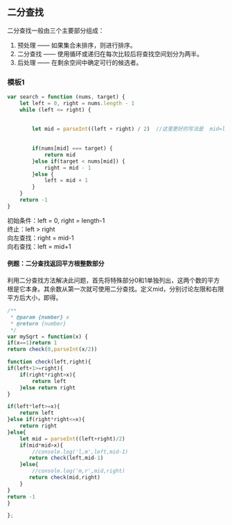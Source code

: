 ## 二分查找

二分查找一般由三个主要部分组成：

1. 预处理 —— 如果集合未排序，则进行排序。
2. 二分查找 —— 使用循环或递归在每次比较后将查找空间划分为两半。
3. 后处理 —— 在剩余空间中确定可行的候选者。

### 模板1

```javascript
var search = function (nums, target) {
    let left = 0, right = nums.length - 1
    while (left <= right) {
    
    
        let mid = parseInt((left + right) / 2)  //这里更好的写法是  mid=left+(right-left)/2 防止数据类型溢出
        
        
        if(nums[mid] === target) {
            return mid
        }else if(target < nums[mid]) {
            right = mid - 1
        }else {
            left = mid + 1
        }
    }
    return -1
}
```

初始条件：left = 0, right = length-1  
终止：left > right  
向左查找：right = mid-1  
向右查找：left = mid+1  


#### 例题：二分查找返回平方根整数部分  

 
 利用二分查找方法解决此问题，首先将特殊部分0和1单独列出，这两个数的平方根是它本身。其余数从第一次就可使用二分查找。定义mid，分别讨论左限和右限平方后大小，即得。  
 
```javascript
/**
 * @param {number} x
 * @return {number}
 */
var mySqrt = function(x) {
if(x==1)return 1
return check(0,parseInt(x/2))

function check(left,right){
if(left+1>=right){
    if(right*right>x){
        return left
    }else return right
}

if(left*left>=x){
    return left
}else if(right*right<=x){
    return right
}else{
    let mid = parseInt((left+right)/2)
    if(mid*mid>x){
        //console.log('l,m',left,mid-1)
       return check(left,mid-1)
    }else{
        //console.log('m,r',mid,right)
       return check(mid,right)
    }
}
return -1
}

};
```
